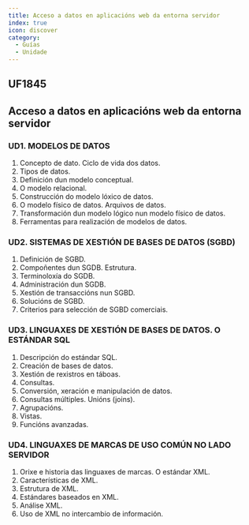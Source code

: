 ```yaml
---
title: Acceso a datos en aplicacións web da entorna servidor
index: true
icon: discover
category:
  - Guías
  - Unidade
---
```


## UF1845

## Acceso a datos en aplicacións web da entorna servidor  

### UD1. MODELOS DE DATOS

1. Concepto de dato. Ciclo de vida dos datos.
2. Tipos de datos.
3. Definición dun modelo conceptual.
4. O modelo relacional.
5. Construcción do modelo lóxico de datos.
6. O modelo físico de datos. Arquivos de datos.
7. Transformación dun modelo lógico nun modelo físico de datos.
8. Ferramentas para realización de modelos de datos.

### UD2. SISTEMAS DE XESTIÓN DE BASES DE DATOS (SGBD)

1. Definición de SGBD.
2. Compoñentes dun SGDB. Estrutura.
3. Terminoloxía do SGDB.
4. Administración dun SGDB.
5. Xestión de transaccións nun SGBD.
6. Solucións de SGBD.
7. Criterios para selección de SGBD comerciais.

### UD3. LINGUAXES DE XESTIÓN DE BASES DE DATOS. O ESTÁNDAR SQL

1. Descripción do estándar SQL.
2. Creación de bases de datos.
3. Xestión de rexistros en táboas.
4. Consultas.
5. Conversión, xeración e manipulación de datos.
6. Consultas múltiples. Unións (joins).
7. Agrupacións.
8. Vistas.
9. Funcións avanzadas.

### UD4. LINGUAXES DE MARCAS DE USO COMÚN NO LADO SERVIDOR

1. Orixe e historia das linguaxes de marcas. O estándar XML.
2. Características de XML.
3. Estrutura de XML.
4. Estándares baseados en XML.
5. Análise XML.
6. Uso de XML no intercambio de información.
